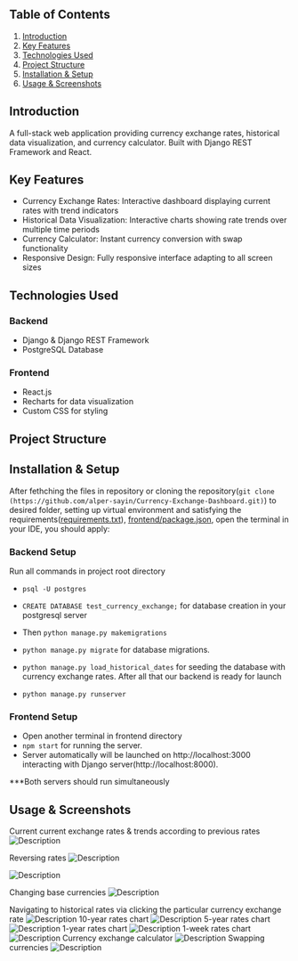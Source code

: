## Table of Contents

1. [Introduction](#introduction)
2. [Key Features](#key-features)
3. [Technologies Used](#technologies-used)
4. [Project Structure](#project-structure)
5. [Installation & Setup](#installation--setup)
6. [Usage & Screenshots](#usage--screenshots)

## Introduction

A full-stack web application providing currency exchange rates, historical data visualization, and currency calculator. Built with Django REST Framework and React.

## Key Features
- Currency Exchange Rates: Interactive dashboard displaying current rates with trend indicators
- Historical Data Visualization: Interactive charts showing rate trends over multiple time periods
- Currency Calculator: Instant currency conversion with swap functionality
- Responsive Design: Fully responsive interface adapting to all screen sizes

## Technologies Used

### Backend
- Django & Django REST Framework
- PostgreSQL Database

### Frontend
- React.js
- Recharts for data visualization
- Custom CSS for styling


## Project Structure

## Installation & Setup

After fethching the files in repository or cloning the repository(`git clone (https://github.com/alper-sayin/Currency-Exchange-Dashboard.git)`) to desired folder, setting up virtual environment and satisfying the requirements([requirements.txt](requirements.txt)), [frontend/package.json](frontend/package.json), open the terminal in your IDE, you should apply:

### Backend Setup
Run all commands in project root directory
-	`psql -U postgres`
-	`CREATE DATABASE test_currency_exchange;`
for database creation in your postgresql server

- Then	`python manage.py makemigrations`
-	`python manage.py migrate`
for database migrations.
-	`python manage.py load_historical_dates`
for seeding the database with currency exchange rates.
  After all that our backend is ready for launch
-	`python manage.py runserver`

### Frontend Setup
- Open another terminal in frontend directory
- `npm start` for running the server.
- Server automatically will be launched on http://localhost:3000 interacting with Django server(http://localhost:8000).
  
***Both servers should run simultaneously

## Usage & Screenshots

Current current exchange rates & trends according to previous rates
![Description](images/ced4.PNG)

Reversing rates
![Description](images/ced1.PNG)

![Description](images/ced2.PNG)

Changing base currencies
![Description](images/ced3.PNG)

Navigating to historical rates via clicking the particular currency exchange rate
![Description](images/his1.PNG)
10-year rates chart
![Description](images/his2.PNG)
5-year rates chart
![Description](images/his3.PNG)
1-year rates chart
![Description](images/his4.PNG)
1-week rates chart
![Description](images/his5.PNG)
Currency exchange calculator
![Description](images/cal1.PNG)
Swapping currencies 
![Description](images/cal2.PNG)



